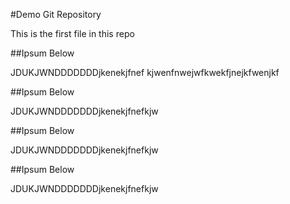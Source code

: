 #Demo Git Repository

This is the first file in this repo

##Ipsum Below

JDUKJWNDDDDDDDjkenekjfnef
kjwenfnwejwfkwekfjnejkfwenjkf

##Ipsum Below

JDUKJWNDDDDDDDjkenekjfnefkjw

##Ipsum Below

JDUKJWNDDDDDDDjkenekjfnefkjw

##Ipsum Below

JDUKJWNDDDDDDDjkenekjfnefkjw